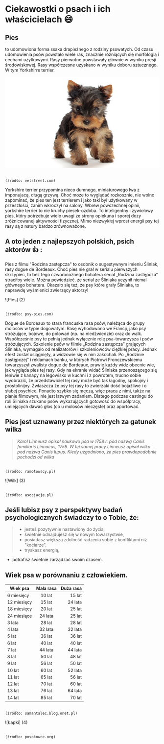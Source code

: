 # Ciekawostki o psach i ich właścicielach  :smile:

## Pies 
to udomowiona forma ssaka drapieżnego z rodziny psowatych. 
Od czasu udomowienia psów powstało wiele ras, znacznie różniących się morfologią i cechami użytkowymi. 
Rasy pierwotne powstawały głównie w wyniku presji środowiskowej. Rasy współczesne uzyskano w wyniku doboru sztucznego. W tym Yorkshirre terrier.

![Yorshireterrier](1.jpg)

                                                                                (źródło: vetstreet.com)
        
Yorkshire terrier przypomina nieco dumnego, miniaturowego lwa z imponujacą, długą grzywą. Choć może to wyglądać rozkosznie, nie wolno zapominać, że pies ten jest terrierem i jako taki był użytkowany w przeszłości, zanim wkroczył na salony.
Wbrew powszechnej opinii, yorkshire terrier to nie kruchy piesek-ozdoba. To inteligentny i żywiołowy pies, który potrzebuje wiele uwagi ze strony opiekuna i sporej dozy zróżnicowanej aktywności fizycznej. Mimo niezwykłej wprost energii psy tej rasy są z natury bardzo zrównoważone.



## A oto jeden z najlepszych polskich, psich aktorów :thumbsup: :

Pies z filmu "Rodzina zastępcza" to osobnik o sugestywnym imieniu Śliniak, rasy dogue de Bordeaux. 
Choć pies nie grał w serialu pierwszych skrzypiec, to bez tego czworonożnego bohatera serial „Rodzina zastępcza” straciłby wiele. Można powiedzieć, że serial ze Śliniaka uczynił niemal głównego bohatera. Okazało się też, że psy które grały Śliniaka, to naprawdę wyśmienici zwierzęcy aktorzy!


![Pies] (2)

                                                                                (źródło: psy-pies.com)
        
Dogue de Bordeaux to stara francuska rasa psów, należąca do grupy molosów w typie dogowatym. Rasę wyhodowano we Francji, jako psy stróżujące, bojowe, do polowań (np. na niedźwiedzie) oraz do walk. Współcześnie psy te pełnią jednak wyłącznie rolę psa-towarzysza i psów stróżujących.
        Szkolenie psów w filmie „Rodzina zastępcza” grających Śliniaka, wymagało od realizatorów i szkoleniowców ciężkiej pracy. Jednak efekt został osiągnięty, a widzowie się w nim zakochali. Po „Rodzinie zastępczej” i reklamach banku, w których Piotrowi Fronczewskiemu towarzyszył zwalisty dogue de Bordeaux, prawie każdy widz obecnie wie, jak wygląda pies tej rasy. Gdy na ekranie widać Śliniaka przenoszącego się leniwie z kanapy na legowisko w kuchni i z powrotem, trudno sobie wyobrazić, że przedstawiciel tej rasy może być tak łagodny, spokojny i prostolinijny. Zwłaszcza że psy tej rasy to zwierzaki dość bojaźliwe i o słabej psychice. Ponadto szybko się męczą, więc praca z nimi, także na planie filmowym, nie jest łatwym zadaniem. Dlatego podczas castingu do roli Śliniaka szukano psów wykazujących gotowość do współpracy, umiejących dawać głos (co u molosów nieczęste) oraz aportować.

## Pies jest uznawany przez niektórych za gatunek wilka

>*Karol Linneusz opisał naukowo psa w 1758 r. pod nazwą Canis familiaris Linnaeus, 1758. W tej samej pracy Linneusz opisał wilka pod nazwą Canis lupus. Kiedy uzgodniono, że pies prawdopodobnie pochodzi od wilka*
                
                                                                               (źródło: ramotowscy.pl)


![Wilk] (3)

                                                                                  (źródło: asocjacje.pl)


## **Jeśli lubisz psy z perspektywy badań psychologicznych świadczy to o Tobie, że:** 

>* jesteś pozytywnie nastawiony do życia,
>* świetnie odnajdujesz się w nowym towarzystwie,
>* posiadasz większą zdolność radzenia sobie z konfliktami niż "kociarze",
>* tryskasz energią,
* potrafisz świetnie zarządzać swoim czasem.



## Wiek psa w porównaniu z człowiekiem.

| Wiek psa      | Mała rasa     | Duża rasa|
| ------------- |:-------------:| --------:|
| 6 miesięcy  	| 10 lat 	      | 15 lat   | 
| 12 miesięcy 	| 15 lat      	| 24 lata  | 
| 18 miesięcy 	| 20 lat 	      | 25 lat   |
| 24 miesiące 	| 24 lata       | 25 lat   |
| 3 lata 	      | 28 lat        | 28 lat   |
| 4 lata       	| 32 lata       | 32 lata  |
| 5 lat 	      | 36 lat        | 36 lat   |
| 6 lat 	      | 40 lat        | 40 lat   |
| 7 lat 	      | 44 lata       | 44 lata  |
| 8 lat       	| 50 lat 	      | 48 lat   |
| 9 lat 	      | 56 lat 	      | 50 lat   |
| 10 lat 	      | 60 lat 	      | 52 lata  |
| 11 lat        | 65 lat 	      | 56 lat   |
| 12 lat       	| 70 lat 	      | 60 lat   |
| 13 lat        | 76 lat 	      | 64 lata  |
| 14 lat        | 85 lat 	      | 70 lat   |

                                                                              (źródło: samantalec.blog.onet.pl)

![Łapki] (4)

                                                                              (źródło: posokowce.org)
